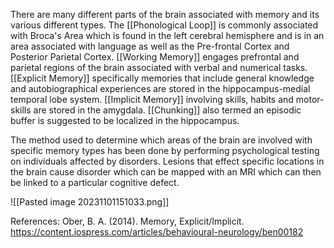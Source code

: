 There are many different parts of the brain associated with memory and its various different types.
The [[Phonological Loop]] is commonly associated with Broca's Area which is found in the left cerebral hemisphere and is in an area associated with language as well as the Pre-frontal Cortex and Posterior Parietal Cortex.
[[Working Memory]] engages prefrontal and parietal regions of the brain associated with verbal and numerical tasks.
[[Explicit Memory]] specifically memories that include general knowledge and autobiographical experiences are stored in the hippocampus-medial temporal lobe system.
[[Implicit Memory]] involving skills, habits and motor-skills are stored in the amygdala.
[[Chunking]] also termed an episodic buffer is suggested to be localized in the hippocampus.

The method used to determine which areas of the brain are involved with specific memory types has been done by performing psychological testing on individuals affected by disorders. Lesions that effect specific locations in the brain cause disorder which can be mapped with an MRI which can then be linked to a particular cognitive defect.


![[Pasted image 20231101151033.png]]

References:
Ober, B. A. (2014). Memory, Explicit/Implicit.
https://content.iospress.com/articles/behavioural-neurology/ben00182